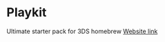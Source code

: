 # Playkit
Ultimate starter pack for 3DS homebrew
[Website link](https://pillows2.github.io/3dsplaykit)
